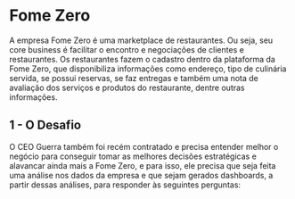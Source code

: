 # Fome Zero

  A empresa Fome Zero é uma marketplace de restaurantes. Ou seja, seu core business é facilitar o encontro e negociações de clientes e restaurantes. Os       restaurantes fazem o cadastro dentro da plataforma da Fome Zero, que disponibiliza informações como endereço, tipo de culinária servida, se possui         reservas, se faz entregas e também uma nota de avaliação dos serviços e produtos do restaurante, dentre outras informações.

## 1 - O Desafio

  O CEO Guerra também foi recém contratado e precisa entender melhor o negócio para conseguir tomar as melhores decisões estratégicas e alavancar ainda       mais a Fome Zero, e para isso, ele precisa que seja feita uma análise nos dados da empresa e que sejam gerados dashboards, a partir dessas análises, para   responder às seguintes perguntas:
